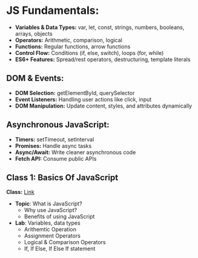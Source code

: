 # JS Fundamentals:

- **Variables & Data Types:** var, let, const, strings, numbers, booleans, arrays, objects
- **Operators:** Arithmetic, comparison, logical
- **Functions:** Regular functions, arrow functions
- **Control Flow:** Conditions (if, else, switch), loops (for, while)
- **ES6+ Features:** Spread/rest operators, destructuring, template literals

## DOM & Events:

- **DOM Selection:** getElementById, querySelector
- **Event Listeners:** Handling user actions like click, input
- **DOM Manipulation:** Update content, styles, and attributes dynamically

## Asynchronous JavaScript:

- **Timers:** setTimeout, setInterval
- **Promises:** Handle async tasks
- **Async/Await:** Write cleaner asynchronous code
- **Fetch API:** Consume public APIs

## Class 1: Basics Of JavaScript
**Class:** <a href="https://www.youtube.com/live/JVDdQCAertQ?si=rsYyOL20muUN4ppr">Link</a>

- **Topic**: What is JavaScript?
  - Why use JavaScript?
  - Benefits of using JavaScript
- **Lab**: Variables, data types
  - Arithemtic Operation
  - Assignment Operators
  - Logical & Comparison Operators
  - If, If Else, If Else If statement


